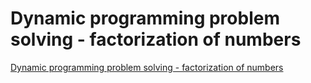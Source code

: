 # Dynamic programming problem solving - factorization of numbers
[Dynamic programming problem solving - factorization of numbers](https://aiwithcloud.com/2022/09/14/dynamic_programming_problem_solving___factorization_of_numbers/)